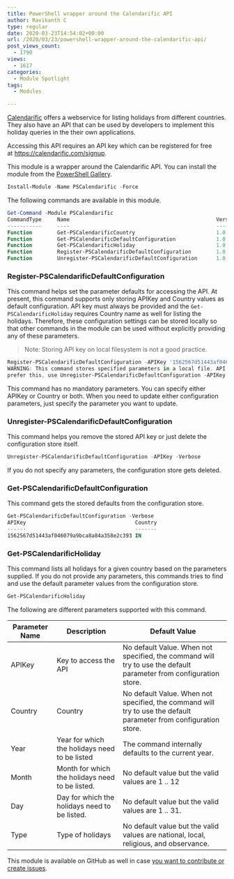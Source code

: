 ```yaml
---
title: PowerShell wrapper around the Calendarific API
author: Ravikanth C
type: regular
date: 2020-03-23T14:54:02+00:00
url: /2020/03/23/powershell-wrapper-around-the-calendarific-api/
post_views_count:
  - 1790
views:
  - 1617
categories:
  - Module Spotlight
tags:
  - Modules

---
```

[Calendarific](https://calendarific.com/) offers a webservice for listing holidays from different countries. They also have an API that can be used by developers to implement this holiday queries in the their own applications.

Accessing this API requires an API key which can be registered for free at&nbsp;<https://calendarific.com/signup>.

This module is a wrapper around the Calendarific API. You can install the module from the [PowerShell Gallery](https://www.powershellgallery.com/packages/PSCalendarific/1.0.0.0).

```powershell
Install-Module -Name PSCalendarific -Force
```

The following commands are available in this module.

```powershell
Get-Command -Module PSCalendarific
CommandType     Name                                               Version    Source
-----------     ----                                               -------    ------
Function        Get-PSCalendarificCountry                          1.0.0.0    PSCalendarific
Function        Get-PSCalendarificDefaultConfiguration             1.0.0.0    PSCalendarific
Function        Get-PSCalendarificHoliday                          1.0.0.0    PSCalendarific
Function        Register-PSCalendarificDefaultConfiguration        1.0.0.0    PSCalendarific
Function        Unregister-PSCalendarificDefaultConfiguration      1.0.0.0    PSCalendarific
```

### Register-PSCalendarificDefaultConfiguration

This command helps set the parameter defaults for accessing the API. At present, this command supports only storing APIKey and Country values as default configuration. API key must always be provided and the&nbsp;`Get-PSCalendarificHoliday`&nbsp;requires Country name as well for listing the holidays. Therefore, these configuration settings can be stored locally so that other commands in the module can be used without explicitly providing any of these parameters.

> Note: Storing API key on local filesystem is not a good practice.

```powershell
Register-PSCalendarificDefaultConfiguration -APIKey '1562567d51443af046079a9bca8a84a358e2c393' -Country IN -Verbose
WARNING: This command stores specified parameters in a local file. API Key is sensitive information. If you do not 
prefer this, use Unregister-PSCalendarificDefaultConfiguration -APIKey to remove the API key from the store
```


This command has no mandatory parameters. You can specify either APIKey or Country or both. When you need to update either configuration parameters, just specify the parameter you want to update.

### Unregister-PSCalendarificDefaultConfiguration

This command helps you remove the stored API key or just delete the configuration store itself.

```powershell
Unregister-PSCalendarificDefaultConfiguration -APIKey -Verbose
```

If you do not specify any parameters, the configuration store gets deleted.

### Get-PSCalendarificDefaultConfiguration

This command gets the stored defaults from the configuration store.

```powershell
Get-PSCalendarificDefaultConfiguration -Verbose
APIKey                                   Country
------                                   -------
1562567d51443af046079a9bca8a84a358e2c393 IN
```

### Get-PSCalendarificHoliday

This command lists all holidays for a given country based on the parameters supplied. If you do not provide any parameters, this commands tries to find and use the default parameter values from the configuration store.

```powershell
Get-PSCalendarificHoliday
```

The following are different parameters supported with this command.

| **Parameter Name** | **Description**                                 | **Default Value**                                            |
| ------------------ | ----------------------------------------------- | ------------------------------------------------------------ |
| APIKey             | Key to access the API                           | No default Value. When not specified, the command will try to use the default parameter from configuration store. |
| Country            | Country                                         | No default Value. When not specified, the command will try to use the default parameter from configuration store. |
| Year               | Year for which the holidays need to be listed   | The command internally defaults to the current year.         |
| Month              | Month for which the holidays need to be listed. | No default value but the valid values are 1 .. 12            |
| Day                | Day for which the holidays need to be listed.   | No default value but the valid values are 1 .. 31.           |
| Type               | Type of holidays                                | No default value but the valid values are national, local, religious, and observance. |

This module is available on GitHub as well in case <a href="https://github.com/rchaganti/PSCalendarific" target="_blank" rel="noreferrer noopener" aria-label="you want to contribute or create issues (opens in a new tab)">you want to contribute or create issues</a>.